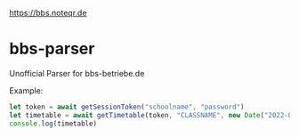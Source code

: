 https://bbs.noteqr.de

# bbs-parser
Unofficial Parser for bbs-betriebe.de 

Example:

```ts
let token = await getSessionToken("schoolname", "password")
let timetable = await getTimetable(token, "CLASSNAME", new Date("2022-08-31"))
console.log(timetable)
```